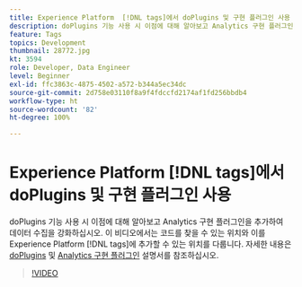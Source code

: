 ```yaml
---
title: Experience Platform  [!DNL tags]에서 doPlugins 및 구현 플러그인 사용
description: doPlugins 기능 사용 시 이점에 대해 알아보고 Analytics 구현 플러그인을 추가하여 데이터 수집을 강화하십시오.
feature: Tags
topics: Development
thumbnail: 28772.jpg
kt: 3594
role: Developer, Data Engineer
level: Beginner
exl-id: ffc3863c-4875-4502-a572-b344a5ec34dc
source-git-commit: 2d758e03110f8a9f4fdccfd2174af1fd256bbdb4
workflow-type: ht
source-wordcount: '82'
ht-degree: 100%

---
```


# Experience Platform [!DNL tags]에서 doPlugins 및 구현 플러그인 사용

doPlugins 기능 사용 시 이점에 대해 알아보고 Analytics 구현 플러그인을 추가하여 데이터 수집을 강화하십시오. 이 비디오에서는 코드를 찾을 수 있는 위치와 이를 Experience Platform [!DNL tags]에 추가할 수 있는 위치를 다룹니다. 자세한 내용은 [doPlugins](https://experienceleague.adobe.com/docs/analytics/implementation/vars/functions/doplugins.html) 및 [Analytics 구현 플러그인](https://experienceleague.adobe.com/docs/analytics/implementation/vars/plugins/impl-plugins.html) 설명서를 참조하십시오.

>[!VIDEO](https://video.tv.adobe.com/v/28772/?quality=12&learn=on)
